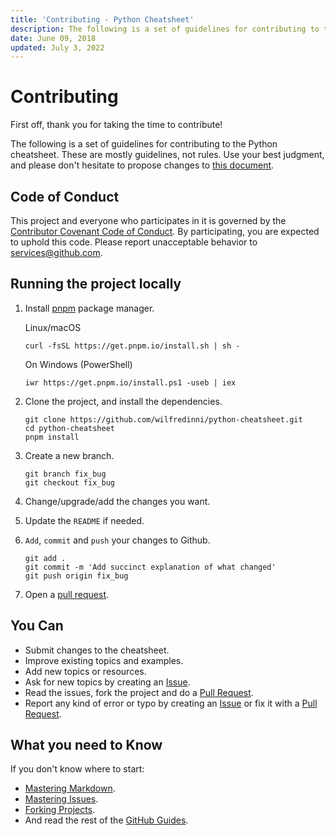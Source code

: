 ```yaml
---
title: 'Contributing - Python Cheatsheet'
description: The following is a set of guidelines for contributing to the Python cheatsheet. These are mostly guidelines, not rules. Use your best judgment, and feel free to propose changes to this document.
date: June 09, 2018
updated: July 3, 2022
---
```


# Contributing

First off, thank you for taking the time to contribute!

The following is a set of guidelines for contributing to the Python cheatsheet. These are mostly guidelines, not rules. Use your best judgment, and please don't hesitate to propose changes to [this document](https://github.com/wilfredinni/python-cheatsheet/blob/master/CONTRIBUTING.md).

## Code of Conduct

This project and everyone who participates in it is governed by the [Contributor Covenant Code of Conduct](https://github.com/wilfredinni/python-cheatsheet/blob/master/CODE_OF_CONDUCT.md). By participating, you are expected to uphold this code. Please report unacceptable behavior to services@github.com.

## Running the project locally

1.  Install [pnpm](https://pnpm.io/installation) package manager.

    Linux/macOS

        curl -fsSL https://get.pnpm.io/install.sh | sh -

    On Windows (PowerShell)

        iwr https://get.pnpm.io/install.ps1 -useb | iex

2.  Clone the project, and install the dependencies.

        git clone https://github.com/wilfredinni/python-cheatsheet.git
        cd python-cheatsheet
        pnpm install

3.  Create a new branch.

        git branch fix_bug
        git checkout fix_bug

4.  Change/upgrade/add the changes you want.
5.  Update the `README` if needed.
6.  `Add`, `commit` and `push` your changes to Github.

        git add .
        git commit -m 'Add succinct explanation of what changed'
        git push origin fix_bug

7.  Open a [pull request](https://github.com/wilfredinni/python-cheatsheet/pulls).

## You Can

- Submit changes to the cheatsheet.
- Improve existing topics and examples.
- Add new topics or resources.
- Ask for new topics by creating an [Issue](https://github.com/wilfredinni/python-cheatsheet/issues).
- Read the issues, fork the project and do a [Pull Request](https://github.com/wilfredinni/python-cheatsheet/pulls).
- Report any kind of error or typo by creating an [Issue](https://github.com/wilfredinni/python-cheatsheet/issues) or fix it with a [Pull Request](https://github.com/wilfredinni/python-cheatsheet/pulls).

## What you need to Know

If you don't know where to start:

- [Mastering Markdown](https://guides.github.com/features/mastering-markdown/).
- [Mastering Issues](https://guides.github.com/features/issues/).
- [Forking Projects](https://guides.github.com/activities/forking/).
- And read the rest of the [GitHub Guides](https://guides.github.com/).
